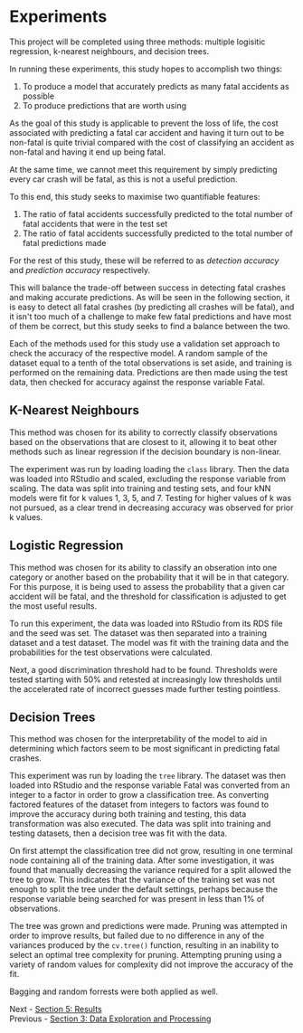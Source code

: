# Experiments

This project will be completed using three methods: multiple logisitic regression, k-nearest neighbours, and decision trees.

In running these experiments, this study hopes to accomplish two things:

1. To produce a model that accurately predicts as many fatal accidents as possible
2. To produce predictions that are worth using

As the goal of this study is applicable to prevent the loss of life, the cost associated with predicting a fatal car accident and having it turn out to be non-fatal is quite trivial compared with the cost of classifying an accident as non-fatal and having it end up being fatal.

At the same time, we cannot meet this requirement by simply predicting every car crash will be fatal, as this is not a useful prediction.

To this end, this study seeks to maximise two quantifiable features:

1. The ratio of fatal accidents successfully predicted to the total number of fatal accidents that were in the test set
2. The ratio of fatal accidents successfully predicted to the total number of fatal predictions made

For the rest of this study, these will be referred to as _detection accuracy_ and _prediction accuracy_ respectively.

This will balance the trade-off between success in detecting fatal crashes and making accurate predictions. As will be seen in the following section, it is easy to detect all fatal crashes (by predicting all crashes will be fatal), and it isn't too much of a challenge to make few fatal predictions and have most of them be correct, but this study seeks to find a balance between the two.

Each of the methods used for this study use a validation set approach to check the accuracy of the respective model. A random sample of the dataset equal to a tenth of the total observations is set aside, and training is performed on the remaining data. Predictions are then made using the test data, then checked for accuracy against the response variable Fatal.

## K-Nearest Neighbours
This method was chosen for its ability to correctly classify observations based on the observations that are closest to it, allowing it to beat other methods such as linear regression if the decision boundary is non-linear.

The experiment was run by loading loading the `class` library. Then the data was loaded into RStudio and scaled, excluding the response variable from scaling. The data was split into training and testing sets, and four kNN models were fit for k values 1, 3, 5, and 7. Testing for higher values of k was not pursued, as a clear trend in decreasing accuracy was observed for prior k values.

## Logistic Regression
This method was chosen for its ability to classify an obseration into one category or another based on the probability that it will be in that category. For this purpose, it is being used to assess the probability that a given car accident will be fatal, and the threshold for classification is adjusted to get the most useful results.

To run this experiment, the data was loaded into RStudio from its RDS file and the seed was set. The dataset was then separated into a training dataset and a test dataset. The model was fit with the training data and the probabilities for the test observations were calculated.

Next, a good discrimination threshold had to be found. Thresholds were tested starting with 50% and retested at increasingly low thresholds until the accelerated rate of incorrect guesses made further testing pointless.

## Decision Trees
This method was chosen for the interpretability of the model to aid in determining which factors seem to be most significant in predicting fatal crashes.

This experiment was run by loading the `tree` library. The dataset was then loaded into RStudio and the response variable Fatal was converted from an integer to a factor in order to grow a classification tree. As converting factored features of the dataset from integers to factors was found to improve the accuracy during both training and testing, this data transformation was also executed. The data was split into training and testing datasets, then a decision tree was fit with the data.

On first attempt the classification tree did not grow, resulting in one terminal node containing all of the training data. After some investigation, it was found that manually decreasing the variance required for a split allowed the tree to grow. This indicates that the variance of the training set was not enough to split the tree under the default settings, perhaps because the response variable being searched for was present in less than 1% of observations.

The tree was grown and predictions were made. Pruning was attempted in order to improve results, but failed due to no difference in any of the variances produced by the `cv.tree()` function, resulting in an inability to select an optimal tree complexity for pruning. Attempting pruning using a variety of random values for complexity did not improve the accuracy of the fit.

Bagging and random forrests were both applied as well.

Next - [Section 5: Results](s5_results.md)  
Previous - [Section 3: Data Exploration and Processing](s3_data_exploration.md)